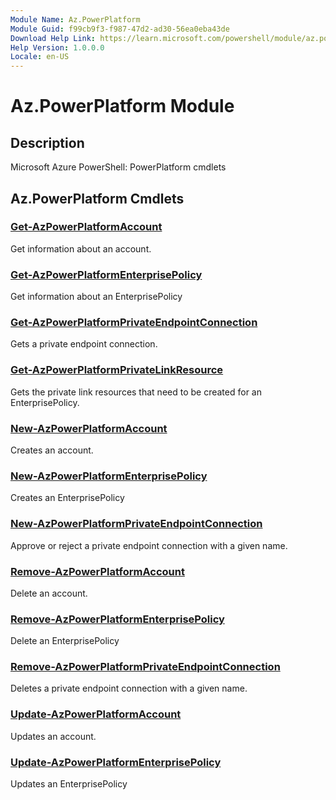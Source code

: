 ```yaml
---
Module Name: Az.PowerPlatform
Module Guid: f99cb9f3-f987-47d2-ad30-56ea0eba43de
Download Help Link: https://learn.microsoft.com/powershell/module/az.powerplatform
Help Version: 1.0.0.0
Locale: en-US
---
```


# Az.PowerPlatform Module
## Description
Microsoft Azure PowerShell: PowerPlatform cmdlets

## Az.PowerPlatform Cmdlets
### [Get-AzPowerPlatformAccount](Get-AzPowerPlatformAccount.md)
Get information about an account.

### [Get-AzPowerPlatformEnterprisePolicy](Get-AzPowerPlatformEnterprisePolicy.md)
Get information about an EnterprisePolicy

### [Get-AzPowerPlatformPrivateEndpointConnection](Get-AzPowerPlatformPrivateEndpointConnection.md)
Gets a private endpoint connection.

### [Get-AzPowerPlatformPrivateLinkResource](Get-AzPowerPlatformPrivateLinkResource.md)
Gets the private link resources that need to be created for an EnterprisePolicy.

### [New-AzPowerPlatformAccount](New-AzPowerPlatformAccount.md)
Creates an account.

### [New-AzPowerPlatformEnterprisePolicy](New-AzPowerPlatformEnterprisePolicy.md)
Creates an EnterprisePolicy

### [New-AzPowerPlatformPrivateEndpointConnection](New-AzPowerPlatformPrivateEndpointConnection.md)
Approve or reject a private endpoint connection with a given name.

### [Remove-AzPowerPlatformAccount](Remove-AzPowerPlatformAccount.md)
Delete an account.

### [Remove-AzPowerPlatformEnterprisePolicy](Remove-AzPowerPlatformEnterprisePolicy.md)
Delete an EnterprisePolicy

### [Remove-AzPowerPlatformPrivateEndpointConnection](Remove-AzPowerPlatformPrivateEndpointConnection.md)
Deletes a private endpoint connection with a given name.

### [Update-AzPowerPlatformAccount](Update-AzPowerPlatformAccount.md)
Updates an account.

### [Update-AzPowerPlatformEnterprisePolicy](Update-AzPowerPlatformEnterprisePolicy.md)
Updates an EnterprisePolicy

